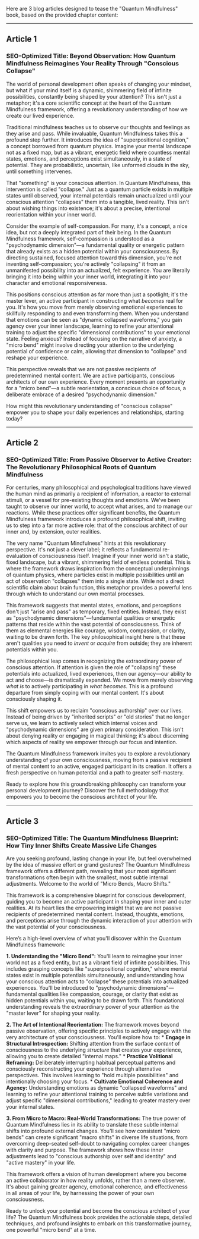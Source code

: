 Here are 3 blog articles designed to tease the "Quantum Mindfulness" book, based on the provided chapter content:

---

## Article 1

### **SEO-Optimized Title:** Beyond Observation: How Quantum Mindfulness Reimagines Your Reality Through "Conscious Collapse"

The world of personal development often speaks of changing your mindset, but what if your mind itself is a dynamic, shimmering field of infinite possibilities, constantly being shaped by your attention? This isn't just a metaphor; it's a core scientific concept at the heart of the Quantum Mindfulness framework, offering a revolutionary understanding of how we create our lived experience.

Traditional mindfulness teaches us to observe our thoughts and feelings as they arise and pass. While invaluable, Quantum Mindfulness takes this a profound step further. It introduces the idea of "superpositional cognition," a concept borrowed from quantum physics. Imagine your mental landscape not as a fixed map, but as a vibrant, energetic field where countless mental states, emotions, and perceptions exist simultaneously, in a state of potential. They are probabilistic, uncertain, like unformed clouds in the sky, until something intervenes.

That "something" is your conscious attention. In Quantum Mindfulness, this intervention is called "collapse." Just as a quantum particle exists in multiple states until observed, your internal potentials remain unactualized until your conscious attention "collapses" them into a tangible, lived reality. This isn't about wishing things into existence; it's about a precise, intentional reorientation within your inner world.

Consider the example of self-compassion. For many, it's a concept, a nice idea, but not a deeply integrated part of their being. In the Quantum Mindfulness framework, self-compassion is understood as a "psychodynamic dimension"—a fundamental quality or energetic pattern that already exists as a hidden potential within your consciousness. By directing sustained, focused attention toward this dimension, you're not inventing self-compassion; you're actively "collapsing" it from an unmanifested possibility into an actualized, felt experience. You are literally bringing it into being within your inner world, integrating it into your character and emotional responsiveness.

This positions conscious attention as far more than just a spotlight; it's the master lever, an active participant in constructing what *becomes* real for you. It's how you move from merely observing emotional experiences to skillfully responding to and even transforming them. When you understand that emotions can be seen as "dynamic collapsed waveforms," you gain agency over your inner landscape, learning to refine your attentional training to adjust the specific "dimensional contributions" to your emotional state. Feeling anxious? Instead of focusing on the narrative of anxiety, a "micro bend" might involve directing your attention to the underlying potential of confidence or calm, allowing that dimension to "collapse" and reshape your experience.

This perspective reveals that we are not passive recipients of predetermined mental content. We are active participants, conscious architects of our own experience. Every moment presents an opportunity for a "micro bend"—a subtle reorientation, a conscious choice of focus, a deliberate embrace of a desired "psychodynamic dimension."

How might this revolutionary understanding of "conscious collapse" empower you to shape your daily experiences and relationships, starting today?

---

## Article 2

### **SEO-Optimized Title:** From Passive Observer to Active Creator: The Revolutionary Philosophical Roots of Quantum Mindfulness

For centuries, many philosophical and psychological traditions have viewed the human mind as primarily a recipient of information, a reactor to external stimuli, or a vessel for pre-existing thoughts and emotions. We've been taught to observe our inner world, to accept what arises, and to manage our reactions. While these practices offer significant benefits, the Quantum Mindfulness framework introduces a profound philosophical shift, inviting us to step into a far more active role: that of the conscious architect of our inner and, by extension, outer realities.

The very name "Quantum Mindfulness" hints at this revolutionary perspective. It's not just a clever label; it reflects a fundamental re-evaluation of consciousness itself. Imagine if your inner world isn't a static, fixed landscape, but a vibrant, shimmering field of endless potential. This is where the framework draws inspiration from the conceptual underpinnings of quantum physics, where particles exist in multiple possibilities until an act of observation "collapses" them into a single state. While not a direct scientific claim about brain function, this metaphor provides a powerful lens through which to understand our own mental processes.

This framework suggests that mental states, emotions, and perceptions don't just "arise and pass" as temporary, fixed entities. Instead, they exist as "psychodynamic dimensions"—fundamental qualities or energetic patterns that reside within the vast potential of consciousness. Think of them as elemental energies like courage, wisdom, compassion, or clarity, waiting to be drawn forth. The key philosophical insight here is that these aren't qualities you need to *invent* or *acquire* from outside; they are inherent potentials within you.

The philosophical leap comes in recognizing the extraordinary power of conscious attention. If attention is given the role of "collapsing" these potentials into actualized, lived experiences, then our agency—our ability to act and choose—is dramatically expanded. We move from merely observing *what is* to actively participating in *what becomes*. This is a profound departure from simply coping with our mental content. It's about consciously shaping it.

This shift empowers us to reclaim "conscious authorship" over our lives. Instead of being driven by "inherited scripts" or "old stories" that no longer serve us, we learn to actively select which internal voices and "psychodynamic dimensions" are given primary consideration. This isn't about denying reality or engaging in magical thinking; it's about discerning which aspects of reality we empower through our focus and intention.

The Quantum Mindfulness framework invites you to explore a revolutionary understanding of your own consciousness, moving from a passive recipient of mental content to an active, engaged participant in its creation. It offers a fresh perspective on human potential and a path to greater self-mastery.

Ready to explore how this groundbreaking philosophy can transform your personal development journey? Discover the full methodology that empowers you to become the conscious architect of your life.

---

## Article 3

### **SEO-Optimized Title:** The Quantum Mindfulness Blueprint: How Tiny Inner Shifts Create Massive Life Changes

Are you seeking profound, lasting change in your life, but feel overwhelmed by the idea of massive effort or grand gestures? The Quantum Mindfulness framework offers a different path, revealing that your most significant transformations often begin with the smallest, most subtle internal adjustments. Welcome to the world of "Micro Bends, Macro Shifts."

This framework is a comprehensive blueprint for conscious development, guiding you to become an active participant in shaping your inner and outer realities. At its heart lies the empowering insight that we are not passive recipients of predetermined mental content. Instead, thoughts, emotions, and perceptions arise through the dynamic interaction of your attention with the vast potential of your consciousness.

Here’s a high-level overview of what you'll discover within the Quantum Mindfulness framework:

**1. Understanding the "Micro Bend":** You'll learn to reimagine your inner world not as a fixed entity, but as a vibrant field of infinite possibilities. This includes grasping concepts like "superpositional cognition," where mental states exist in multiple potentials simultaneously, and understanding how your conscious attention acts to "collapse" these potentials into actualized experiences. You'll be introduced to "psychodynamic dimensions"—fundamental qualities like compassion, courage, or clarity that exist as hidden potentials within you, waiting to be drawn forth. This foundational understanding reveals the extraordinary power of your attention as the "master lever" for shaping your reality.

**2. The Art of Intentional Reorientation:** The framework moves beyond passive observation, offering specific principles to actively engage with the very architecture of your consciousness. You'll explore how to:
    *   **Engage in Structural Introspection:** Shifting attention from the surface *content* of consciousness to the underlying *structure* that creates your experience, allowing you to create detailed "internal maps."
    *   **Practice Volitional Reframing:** Deliberately interrupting habitual perceptual patterns and consciously reconstructing your experience through alternative perspectives. This involves learning to "hold multiple possibilities" and intentionally choosing your focus.
    *   **Cultivate Emotional Coherence and Agency:** Understanding emotions as dynamic "collapsed waveforms" and learning to refine your attentional training to perceive subtle variations and adjust specific "dimensional contributions," leading to greater mastery over your internal states.

**3. From Micro to Macro: Real-World Transformations:** The true power of Quantum Mindfulness lies in its ability to translate these subtle internal shifts into profound external changes. You'll see how consistent "micro bends" can create significant "macro shifts" in diverse life situations, from overcoming deep-seated self-doubt to navigating complex career changes with clarity and purpose. The framework shows how these inner adjustments lead to "conscious authorship over self and identity" and "active mastery" in your life.

This framework offers a vision of human development where you become an active collaborator in how reality unfolds, rather than a mere observer. It's about gaining greater agency, emotional coherence, and effectiveness in all areas of your life, by harnessing the power of your own consciousness.

Ready to unlock your potential and become the conscious architect of your life? The Quantum Mindfulness book provides the actionable steps, detailed techniques, and profound insights to embark on this transformative journey, one powerful "micro bend" at a time.